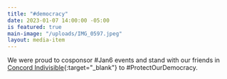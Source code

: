 ```yaml
---
title: "#democracy"
date: 2023-01-07 14:00:00 -05:00
is featured: true
main-image: "/uploads/IMG_0597.jpeg"
layout: media-item
---
```


We were proud to cosponsor #Jan6 events and stand with our friends in [Concord Indivisible](https://concordindivisible.org){:target="_blank"} to #ProtectOurDemocracy.